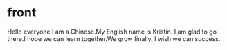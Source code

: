 # front
Hello everyone,I am a Chinese.My English name is Kristin. I am glad to go there.I hope we can learn together.We grow finally.
I wish we can success.
